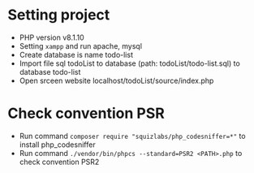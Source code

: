 # Setting project
- PHP version v8.1.10
- Setting `xampp` and run apache, mysql
- Create database is name todo-list
- Import file sql todoList to database (path: todoList/todo-list.sql) to database todo-list
- Open srceen website localhost/todoList/source/index.php
# Check convention PSR 
- Run command `composer require "squizlabs/php_codesniffer=*"` to install php_codesniffer
- Run command `./vendor/bin/phpcs --standard=PSR2 <PATH>.php` to check convention PSR2